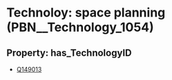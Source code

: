 # Technoloy: __space planning__ (PBN__Technology_1054)

## Property: has_TechnologyID

* [Q149013](Q149013)


